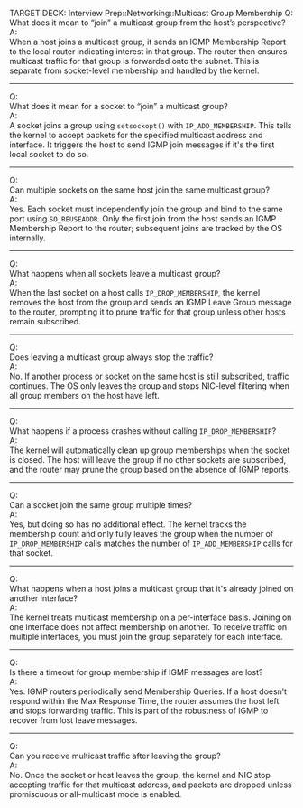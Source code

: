 TARGET DECK: Interview Prep::Networking::Multicast Group Membership
Q:  
What does it mean to “join” a multicast group from the host’s perspective?  
A:  
When a host joins a multicast group, it sends an IGMP Membership Report to the local router indicating interest in that group. The router then ensures multicast traffic for that group is forwarded onto the subnet. This is separate from socket-level membership and handled by the kernel.
<!--ID: 1749050753325-->


---

Q:  
What does it mean for a socket to “join” a multicast group?  
A:  
A socket joins a group using `setsockopt()` with `IP_ADD_MEMBERSHIP`. This tells the kernel to accept packets for the specified multicast address and interface. It triggers the host to send IGMP join messages if it's the first local socket to do so.
<!--ID: 1749050753328-->


---

Q:  
Can multiple sockets on the same host join the same multicast group?  
A:  
Yes. Each socket must independently join the group and bind to the same port using `SO_REUSEADDR`. Only the first join from the host sends an IGMP Membership Report to the router; subsequent joins are tracked by the OS internally.
<!--ID: 1749050753331-->


---

Q:  
What happens when all sockets leave a multicast group?  
A:  
When the last socket on a host calls `IP_DROP_MEMBERSHIP`, the kernel removes the host from the group and sends an IGMP Leave Group message to the router, prompting it to prune traffic for that group unless other hosts remain subscribed.
<!--ID: 1749050753334-->


---

Q:  
Does leaving a multicast group always stop the traffic?  
A:  
No. If another process or socket on the same host is still subscribed, traffic continues. The OS only leaves the group and stops NIC-level filtering when all group members on the host have left.
<!--ID: 1749050753337-->


---

Q:  
What happens if a process crashes without calling `IP_DROP_MEMBERSHIP`?  
A:  
The kernel will automatically clean up group memberships when the socket is closed. The host will leave the group if no other sockets are subscribed, and the router may prune the group based on the absence of IGMP reports.
<!--ID: 1749050753341-->


---

Q:  
Can a socket join the same group multiple times?  
A:  
Yes, but doing so has no additional effect. The kernel tracks the membership count and only fully leaves the group when the number of `IP_DROP_MEMBERSHIP` calls matches the number of `IP_ADD_MEMBERSHIP` calls for that socket.
<!--ID: 1749050753344-->


---

Q:  
What happens when a host joins a multicast group that it's already joined on another interface?  
A:  
The kernel treats multicast membership on a per-interface basis. Joining on one interface does not affect membership on another. To receive traffic on multiple interfaces, you must join the group separately for each interface.
<!--ID: 1749050753347-->


---

Q:  
Is there a timeout for group membership if IGMP messages are lost?  
A:  
Yes. IGMP routers periodically send Membership Queries. If a host doesn’t respond within the Max Response Time, the router assumes the host left and stops forwarding traffic. This is part of the robustness of IGMP to recover from lost leave messages.
<!--ID: 1749050753350-->


---

Q:  
Can you receive multicast traffic after leaving the group?  
A:  
No. Once the socket or host leaves the group, the kernel and NIC stop accepting traffic for that multicast address, and packets are dropped unless promiscuous or all-multicast mode is enabled.
<!--ID: 1749050753353-->
